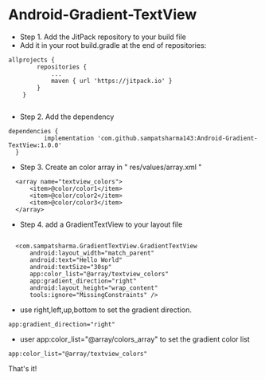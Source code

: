 # Android-Gradient-TextView


* Step 1. Add the JitPack repository to your build file
* Add it in your root build.gradle at the end of repositories:
```
allprojects {
		repositories {
			...
			maven { url 'https://jitpack.io' }
		}
	}
  
  ```
  
  * Step 2. Add the dependency
  
  
  ```
  dependencies {
	        implementation 'com.github.sampatsharma143:Android-Gradient-TextView:1.0.0'
	}
  
  ```
  
  * Step 3. Create an color array in  " res/values/array.xml "
  
  ```
    <array name="textview_colors">
        <item>@color/color1</item>
        <item>@color/color2</item>
        <item>@color/color3</item>
    </array>

  ```
  
  * Step 4. add a GradientTextView to your layout file 
  
  
  ```
  
    <com.sampatsharma.GradientTextView.GradientTextView
        android:layout_width="match_parent"
        android:text="Hello World"
        android:textSize="30sp"
        app:color_list="@array/textview_colors"
        app:gradient_direction="right"
        android:layout_height="wrap_content"
        tools:ignore="MissingConstraints" />
  
  ```
  
  *   use right,left,up,bottom to set the gradient direction.
  ```
  app:gradient_direction="right"
  
  ```
 * user app:color_list="@array/colors_array" to set the gradient color list
 
 ```
 app:color_list="@array/textview_colors"
 ```
  
  That's it!
  
  
  
